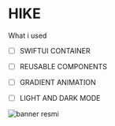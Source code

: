 # HIKE

What i used
  - [ ] SWIFTUI CONTAINER
  - [ ] REUSABLE COMPONENTS 
  - [ ] GRADIENT ANIMATION
  - [ ] LIGHT AND DARK MODE


![banner resmi](https://r.resimlink.com/Uqkcmv5d.png)
